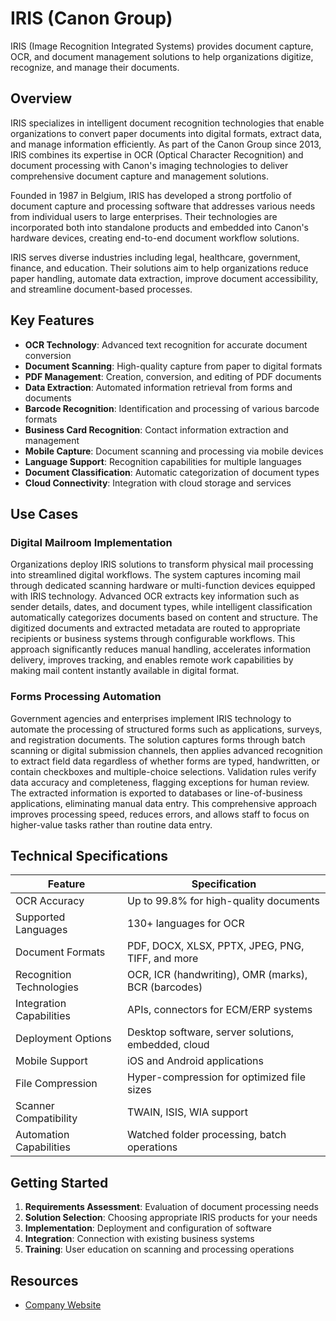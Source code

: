# IRIS (Canon Group)

IRIS (Image Recognition Integrated Systems) provides document capture, OCR, and document management solutions to help organizations digitize, recognize, and manage their documents.

## Overview

IRIS specializes in intelligent document recognition technologies that enable organizations to convert paper documents into digital formats, extract data, and manage information efficiently. As part of the Canon Group since 2013, IRIS combines its expertise in OCR (Optical Character Recognition) and document processing with Canon's imaging technologies to deliver comprehensive document capture and management solutions.

Founded in 1987 in Belgium, IRIS has developed a strong portfolio of document capture and processing software that addresses various needs from individual users to large enterprises. Their technologies are incorporated both into standalone products and embedded into Canon's hardware devices, creating end-to-end document workflow solutions.

IRIS serves diverse industries including legal, healthcare, government, finance, and education. Their solutions aim to help organizations reduce paper handling, automate data extraction, improve document accessibility, and streamline document-based processes.

## Key Features

- **OCR Technology**: Advanced text recognition for accurate document conversion
- **Document Scanning**: High-quality capture from paper to digital formats
- **PDF Management**: Creation, conversion, and editing of PDF documents
- **Data Extraction**: Automated information retrieval from forms and documents
- **Barcode Recognition**: Identification and processing of various barcode formats
- **Business Card Recognition**: Contact information extraction and management
- **Mobile Capture**: Document scanning and processing via mobile devices
- **Language Support**: Recognition capabilities for multiple languages
- **Document Classification**: Automatic categorization of document types
- **Cloud Connectivity**: Integration with cloud storage and services

## Use Cases

### Digital Mailroom Implementation

Organizations deploy IRIS solutions to transform physical mail processing into streamlined digital workflows. The system captures incoming mail through dedicated scanning hardware or multi-function devices equipped with IRIS technology. Advanced OCR extracts key information such as sender details, dates, and document types, while intelligent classification automatically categorizes documents based on content and structure. The digitized documents and extracted metadata are routed to appropriate recipients or business systems through configurable workflows. This approach significantly reduces manual handling, accelerates information delivery, improves tracking, and enables remote work capabilities by making mail content instantly available in digital format.

### Forms Processing Automation

Government agencies and enterprises implement IRIS technology to automate the processing of structured forms such as applications, surveys, and registration documents. The solution captures forms through batch scanning or digital submission channels, then applies advanced recognition to extract field data regardless of whether forms are typed, handwritten, or contain checkboxes and multiple-choice selections. Validation rules verify data accuracy and completeness, flagging exceptions for human review. The extracted information is exported to databases or line-of-business applications, eliminating manual data entry. This comprehensive approach improves processing speed, reduces errors, and allows staff to focus on higher-value tasks rather than routine data entry.

## Technical Specifications

| Feature | Specification |
|---------|---------------|
| OCR Accuracy | Up to 99.8% for high-quality documents |
| Supported Languages | 130+ languages for OCR |
| Document Formats | PDF, DOCX, XLSX, PPTX, JPEG, PNG, TIFF, and more |
| Recognition Technologies | OCR, ICR (handwriting), OMR (marks), BCR (barcodes) |
| Integration Capabilities | APIs, connectors for ECM/ERP systems |
| Deployment Options | Desktop software, server solutions, embedded, cloud |
| Mobile Support | iOS and Android applications |
| File Compression | Hyper-compression for optimized file sizes |
| Scanner Compatibility | TWAIN, ISIS, WIA support |
| Automation Capabilities | Watched folder processing, batch operations |

## Getting Started

1. **Requirements Assessment**: Evaluation of document processing needs
2. **Solution Selection**: Choosing appropriate IRIS products for your needs
3. **Implementation**: Deployment and configuration of software
4. **Integration**: Connection with existing business systems
5. **Training**: User education on scanning and processing operations

## Resources

- [Company Website](https://www.irislink.com/)
